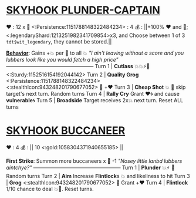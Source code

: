 # [__**SKYHOOK PLUNDER-CAPTAIN**__](<https://www.youtube.com/watch?v=J2skbG1WHXw>)
❤️ : 12 x 👥 
<:Persistence:1151788148322484234> : 4
💰 : ||+100% ❤️ and 🔷; <:legendaryShard:1213251982341709854>x3, and Choose between 1 of 3 `tdt$wit_legendary`, they cannot be stored.||

[**Behavior**](https://media.discordapp.net/attachments/1056365502101979146/1221288344944644126/download.jpg?ex=66120867&is=65ff9367&hm=6207c57dc4a2910b67730312fbd6fc447a504f42eef2bf051e1c4cb246a6e55d&=&format=webp&width=450&height=676): Gains +💥 per 👥 to all 💥
*"I ain't leaving without a score and you lubbers look like you would fetch a high price"*
—————————————————
Turn 1  | **Cutlass** 💥💥⚡🔀 <:Sturdy:1152516154192044142>
Turn 2 | **Quality Grog** <:Persistence:1151788148322484234><:stealthIcon:943248201790677052> 🔀 +❤️
Turn 3 | **Cheap Shot** 💥 🔀 skip target's next turn. Random turns
Turn 4 | **Rally Cry** Grant ❤️🌀 and cause __vulnerable__🌀
Turn 5 | **Broadside** Target receives 2x💥 next turn. Reset ALL turns


# [__**SKYHOOK BUCCANEER**__](<https://www.youtube.com/watch?v=24wxVzCSnOc>)
❤️ : 4
💰 : || 10 <:gold:1058304371940655185> ||

**First Strike**: Summon more buccaneers x :busts_in_silhouette: -1
*"Nosey little lanbd lubbers aintchye?"*
—————————————————
Turn 1  | **Plunder** 💥⚡ 🔀 Random turns
Turn 2 | **Aim** Increase **Flintlock**s 💥 and likeliness to hit
Turn 3 | **Grog** <:stealthIcon:943248201790677052> 🔀 Grant +❤️
Turn 4 | **Flintlock** 1/10 chance to deal 💥🎯. Reset turns.

